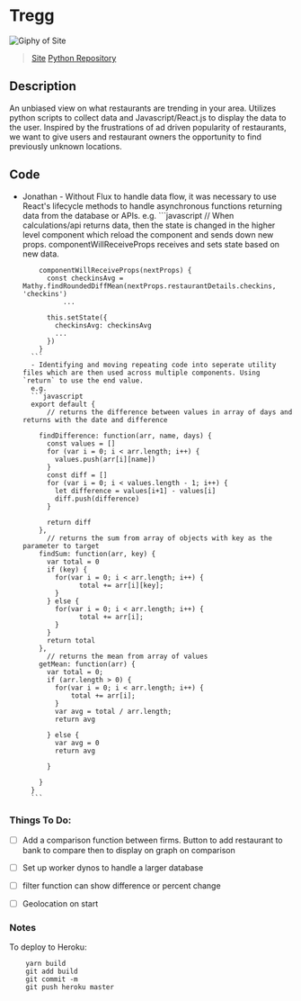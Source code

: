 # Tregg
![Giphy of Site](https://media.giphy.com/media/3oEdTQP7lUwKSlqaQ0/giphy.gif)
>[Site](https://tregg.herokuapp.com)
>[Python Repository](https://github.com/jtung23/python-data-collector)


## Description
An unbiased view on what restaurants are trending in your area. Utilizes python scripts to collect data and Javascript/React.js to display the data to the user. Inspired by the frustrations of ad driven popularity of restaurants, we want to give users and restaurant owners the opportunity to find previously unknown locations.

## Code
- Jonathan
		- Without Flux to handle data flow, it was necessary to use React's lifecycle methods to handle asynchronous functions returning data from the database or APIs.
		e.g.
		```javascript
			// When calculations/api returns data, then the state is changed in the higher level component which reload the component and sends down new props. componentWillReceiveProps receives and sets state based on new data.

		  componentWillReceiveProps(nextProps) {
		    const checkinsAvg = Mathy.findRoundedDiffMean(nextProps.restaurantDetails.checkins, 'checkins')
				...

		    this.setState({
		      checkinsAvg: checkinsAvg
		      ...
		    })
		  }
		```
		- Identifying and moving repeating code into seperate utility files which are then used across multiple components. Using `return` to use the end value.
		e.g.
		```javascript
		export default {
			// returns the difference between values in array of days and returns with the date and difference

		  findDifference: function(arr, name, days) {
		    const values = []
		    for (var i = 0; i < arr.length; i++) {
		      values.push(arr[i][name])
		    }
		    const diff = []
		    for (var i = 0; i < values.length - 1; i++) {
		      let difference = values[i+1] - values[i]
		      diff.push(difference)
		    }

		    return diff
		  },
			// returns the sum from array of objects with key as the parameter to target
		  findSum: function(arr, key) {
		    var total = 0
		    if (key) {
		      for(var i = 0; i < arr.length; i++) {
		            total += arr[i][key];
		      }
		    } else {
		      for(var i = 0; i < arr.length; i++) {
		            total += arr[i];
		      }  
		    }
		    return total
		  },
			// returns the mean from array of values
		  getMean: function(arr) {
		    var total = 0;
		    if (arr.length > 0) {
		      for(var i = 0; i < arr.length; i++) {
		          total += arr[i];
		      }
		      var avg = total / arr.length;
		      return avg

		    } else {
		      var avg = 0
		      return avg

		    }
		    
		  }
		}
		```


### Things To Do:
- [ ] Add a comparison function between firms. Button to add restaurant to bank to compare then to display on graph on comparison
- [ ] Set up worker dynos to handle a larger database
- [ ] filter function can show difference or percent change
- [ ] Geolocation on start



### Notes

To deploy to Heroku:
```
	yarn build
	git add build
	git commit -m
	git push heroku master
```